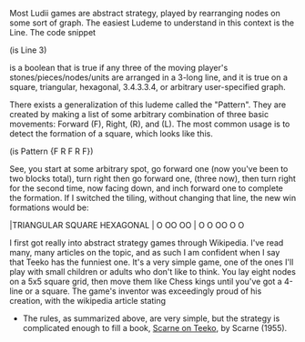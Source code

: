 Most Ludii games are abstract strategy, played by rearranging nodes on some sort of graph. 
The easiest Ludeme to understand in this context is the Line. The code snippet

  (is Line 3)
  
is a boolean that is true if any three of the moving player's stones/pieces/nodes/units are 
arranged in a 3-long line, and it is true on a square, triangular, hexagonal, 3.4.3.3.4, or 
arbitrary user-specified graph.

There exists a generalization of this ludeme called the "Pattern". They are created by 
making a list of some arbitrary combination of three basic movements: Forward (F), Right, 
(R), and (L). The most common usage is to detect the formation of a square, which looks like this.

  (is Pattern {F R F R F})
  
See, you start at some arbitrary spot, go forward one (now you've been to two blocks total), 
turn right then go forward one, (three now), then turn right for the second time, now facing
down, and inch forward one to complete the formation. If I switched the tiling, without changing 
that line, the new win formations would be:

  |TRIANGULAR       SQUARE        HEXAGONAL
  |    O              OO             OO
  |   O O             OO            O  O
  
I first got really into abstract strategy games through Wikipedia. I've read many, many articles 
on the topic, and as such I am confident when I say that Teeko has the funniest one. It's a very 
simple game, one of the ones I'll play with small children or adults who don't like to think. You
lay eight nodes on a 5x5 square grid, then move them like Chess kings until you've got a 4-line or a 
square. The game's inventor was exceedingly proud of his creation, with the wikipedia article stating 

 - The rules, as summarized above, are very simple, but the strategy is complicated enough 
   to fill a book, <ins>Scarne on Teeko</ins>, by Scarne (1955).
